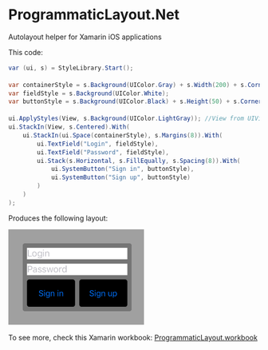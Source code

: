 # ProgrammaticLayout.Net
Autolayout helper for Xamarin iOS applications

This code:
```csharp
var (ui, s) = StyleLibrary.Start();

var containerStyle = s.Background(UIColor.Gray) + s.Width(200) + s.CornerRadius(4);
var fieldStyle = s.Background(UIColor.White);
var buttonStyle = s.Background(UIColor.Black) + s.Height(50) + s.CornerRadius(4);

ui.ApplyStyles(View, s.Background(UIColor.LightGray)); //View from UIViewController
ui.StackIn(View, s.Centered).With(
    ui.StackIn(ui.Space(containerStyle), s.Margins(8)).With(
        ui.TextField("Login", fieldStyle),
        ui.TextField("Password", fieldStyle),
        ui.Stack(s.Horizontal, s.FillEqually, s.Spacing(8)).With(
            ui.SystemButton("Sign in", buttonStyle),
            ui.SystemButton("Sign up", buttonStyle)
        )
    )
);
```
Produces the following layout:

<img src="Images/login.png"/>

To see more, check this Xamarin workbook:
[ProgrammaticLayout.workbook](ProgrammaticLayout.workbook)


